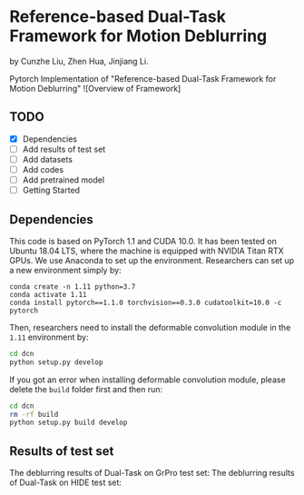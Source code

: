 # Reference-based Dual-Task Framework for Motion Deblurring
by Cunzhe Liu, Zhen Hua, Jinjiang Li.

Pytorch Implementation of "Reference-based Dual-Task Framework for Motion Deblurring"
![Overview of Framework]

## TODO
- [x] Dependencies
- [ ] Add results of test set
- [ ] Add datasets
- [ ] Add codes
- [ ] Add pretrained model
- [ ] Getting Started

## Dependencies
This code is based on PyTorch 1.1 and CUDA 10.0. It has been tested on Ubuntu 18.04 LTS, where the machine is equipped with NVIDIA Titan RTX GPUs.
We use Anaconda to set up the environment. Researchers can set up a new environment simply by:

```
conda create -n 1.11 python=3.7
conda activate 1.11
conda install pytorch==1.1.0 torchvision==0.3.0 cudatoolkit=10.0 -c pytorch
```

Then, researchers need to install the deformable convolution module in the `1.11` environment by:

```bash
cd dcn
python setup.py develop
```

If you got an error when installing deformable convolution module, please delete the `build` folder first and then run:

```bash
cd dcn
rm -rf build
python setup.py build develop
```

## Results of test set
The deblurring results of Dual-Task on GrPro test set:
The deblurring results of Dual-Task on HIDE test set:
